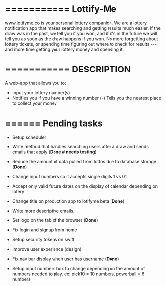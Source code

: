 
===========
Lottify-Me
===========

www.lotifyme.co is your personal lottery companion.   We are a lottery notification app that makes searching and getting results much easier. If the draw was in the past, we tell you if you won, and if it's in the future we will tell you as soon as the draw happens if you won.  No more forgetting about lottery tickets, or spending time figuring out where to check for results --- and more time getting your lottery money and spending it.

===========
DESCRIPTION
===========

A web-app that allows you to:

 -  Input your lottery number(s)
 -  Notifies you if you have a winning number
(-) Tells you the nearest place to collect your money

======
Pending tasks
======

 -  Setup scheduler

 -  Write method that handles searching users after a draw and sends emails that apply (**Done # needs testing**)

 -  Reduce the amount of data pulled from lottos due to database storage. (**Done**)

 -  Change input numbers so it accepts single digits 1 vs 01

 -  Accept only valid future dates on the display of calendar depending on lotery

 -  Change title on production app to lotifyme beta (**Done**)

 -  Write more descriptive emails.

 -  Set logo on the tab of the browser (**Done**)

 -  Fix login and signup from home

 -  Setup security tokens on swift

 -  Improve user experience (design)

 -  Fix nav bar display when user has username (**Done**)

  -  Setup input numbers box to change depending on the amount of numbers needed to play. ex: pick10 = 10 numbers, powerball = 6 numbers
